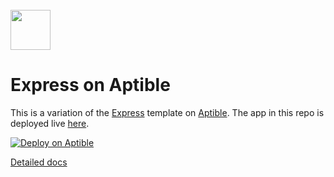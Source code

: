 <br>
<img src="https://user-images.githubusercontent.com/4295811/226700092-ffbd0c01-dba1-4880-8b77-a4d26e6228f0.svg"  width="64">

# Express on Aptible

This is a variation of the [Express](https://expressjs.com/) template on [Aptible](https://aptible.com).
The app in this repo is deployed live [here](https://app-52737.on-aptible.com/).

[![Deploy on Aptible](https://app.aptible.com/deploy-on-aptible.svg)](https://app.aptible.com/create)

[Detailed docs](https://www.aptible.com/docs/node-js-quickstart)
